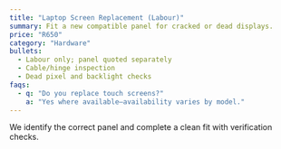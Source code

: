 ```yaml
---
title: "Laptop Screen Replacement (Labour)"
summary: Fit a new compatible panel for cracked or dead displays.
price: "R650"
category: "Hardware"
bullets:
  - Labour only; panel quoted separately
  - Cable/hinge inspection
  - Dead pixel and backlight checks
faqs:
  - q: "Do you replace touch screens?"
    a: "Yes where available—availability varies by model."
---
```

We identify the correct panel and complete a clean fit with verification checks.
